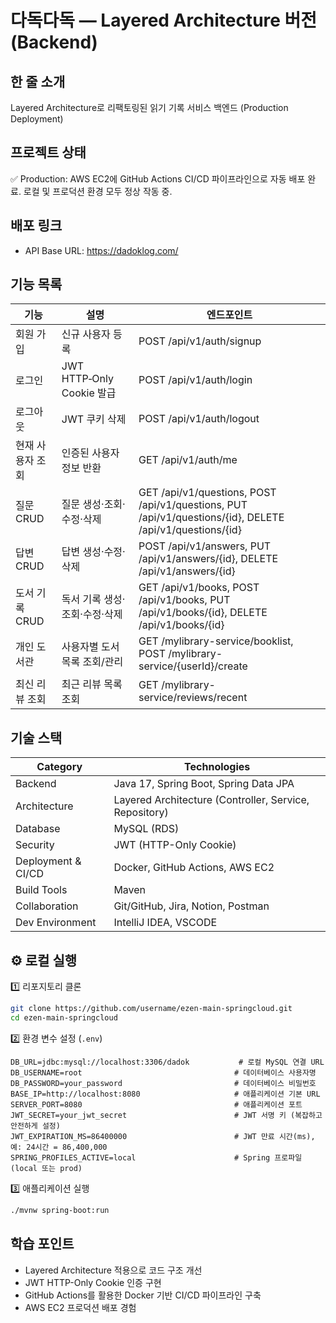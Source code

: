 # 다독다독 — Layered Architecture 버전 (Backend)

## 한 줄 소개
Layered Architecture로 리팩토링된 읽기 기록 서비스 백엔드 (Production Deployment)

## 프로젝트 상태
✅ Production: AWS EC2에 GitHub Actions CI/CD 파이프라인으로 자동 배포 완료. 로컬 및 프로덕션 환경 모두 정상 작동 중.

## 배포 링크
- API Base URL: https://dadoklog.com/

## 기능 목록
| 기능 | 설명 | 엔드포인트 |
|------|-------|------------|
| 회원 가입 | 신규 사용자 등록 | POST /api/v1/auth/signup |
| 로그인 | JWT HTTP‑Only Cookie 발급 | POST /api/v1/auth/login |
| 로그아웃 | JWT 쿠키 삭제 | POST /api/v1/auth/logout |
| 현재 사용자 조회 | 인증된 사용자 정보 반환 | GET /api/v1/auth/me |
| 질문 CRUD | 질문 생성·조회·수정·삭제 | GET /api/v1/questions, POST /api/v1/questions, PUT /api/v1/questions/{id}, DELETE /api/v1/questions/{id} |
| 답변 CRUD | 답변 생성·수정·삭제 | POST /api/v1/answers, PUT /api/v1/answers/{id}, DELETE /api/v1/answers/{id} |
| 도서 기록 CRUD | 독서 기록 생성·조회·수정·삭제 | GET /api/v1/books, POST /api/v1/books, PUT /api/v1/books/{id}, DELETE /api/v1/books/{id} |
| 개인 도서관 | 사용자별 도서 목록 조회/관리 | GET /mylibrary-service/booklist, POST /mylibrary-service/{userId}/create |
| 최신 리뷰 조회 | 최근 리뷰 목록 조회 | GET /mylibrary-service/reviews/recent |


## 기술 스택
| Category | Technologies |
|----------|--------------|
| Backend | Java 17, Spring Boot, Spring Data JPA|
| Architecture | Layered Architecture (Controller, Service, Repository) |
| Database | MySQL (RDS) |
| Security | JWT (HTTP-Only Cookie) |
| Deployment & CI/CD | Docker, GitHub Actions, AWS EC2 |
| Build Tools | Maven |
| Collaboration | Git/GitHub, Jira, Notion, Postman |
| Dev Environment | IntelliJ IDEA, VSCODE |

## ⚙️ 로컬 실행
1️⃣ 리포지토리 클론
```bash
git clone https://github.com/username/ezen-main-springcloud.git
cd ezen-main-springcloud
```
2️⃣ 환경 변수 설정 (`.env`)
```dotenv
DB_URL=jdbc:mysql://localhost:3306/dadok           # 로컬 MySQL 연결 URL
DB_USERNAME=root                                  # 데이터베이스 사용자명
DB_PASSWORD=your_password                         # 데이터베이스 비밀번호
BASE_IP=http://localhost:8080                     # 애플리케이션 기본 URL
SERVER_PORT=8080                                  # 애플리케이션 포트
JWT_SECRET=your_jwt_secret                        # JWT 서명 키 (복잡하고 안전하게 설정)
JWT_EXPIRATION_MS=86400000                        # JWT 만료 시간(ms), 예: 24시간 = 86,400,000
SPRING_PROFILES_ACTIVE=local                      # Spring 프로파일 (local 또는 prod)
```
3️⃣ 애플리케이션 실행
```bash
./mvnw spring-boot:run
```

## 학습 포인트
- Layered Architecture 적용으로 코드 구조 개선
- JWT HTTP-Only Cookie 인증 구현
- GitHub Actions를 활용한 Docker 기반 CI/CD 파이프라인 구축
- AWS EC2 프로덕션 배포 경험


